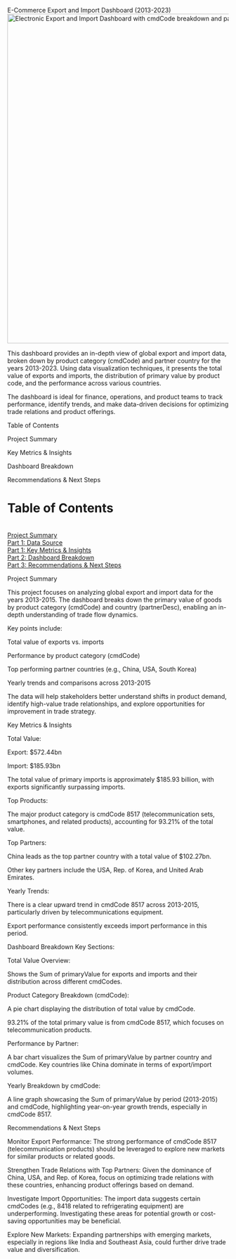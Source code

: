 E-Commerce Export and Import Dashboard (2013-2023)
<img width="750" alt="Electronic Export and Import Dashboard with cmdCode breakdown and partner data" src="https://imgur.com/7ef85c9a-df91-458e-818b-04a9b504a2c3.png">

This dashboard provides an in-depth view of global export and import data, broken down by product category (cmdCode) and partner country for the years 2013-2023. Using data visualization techniques, it presents the total value of exports and imports, the distribution of primary value by product code, and the performance across various countries.

The dashboard is ideal for finance, operations, and product teams to track performance, identify trends, and make data-driven decisions for optimizing trade relations and product offerings.

Table of Contents

Project Summary

Key Metrics & Insights

Dashboard Breakdown

Recommendations & Next Steps

# Table of Contents
<a id='table_of_contents'></a><br>
[Project Summary](#section_1)<br>
[Part 1: Data Source](#section_2)<br>
[Part 1: Key Metrics & Insights](#section_2)<br>
[Part 2: Dashboard Breakdown](#section_3)<br>
[Part 3: Recommendations & Next Steps](#section_3)<br>

Project Summary

This project focuses on analyzing global export and import data for the years 2013-2015. The dashboard breaks down the primary value of goods by product category (cmdCode) and country (partnerDesc), enabling an in-depth understanding of trade flow dynamics.

Key points include:

Total value of exports vs. imports

Performance by product category (cmdCode)

Top performing partner countries (e.g., China, USA, South Korea)

Yearly trends and comparisons across 2013-2015

The data will help stakeholders better understand shifts in product demand, identify high-value trade relationships, and explore opportunities for improvement in trade strategy.

Key Metrics & Insights

Total Value:

Export: $572.44bn

Import: $185.93bn

The total value of primary imports is approximately $185.93 billion, with exports significantly surpassing imports.

Top Products:

The major product category is cmdCode 8517 (telecommunication sets, smartphones, and related products), accounting for 93.21% of the total value.

Top Partners:

China leads as the top partner country with a total value of $102.27bn.

Other key partners include the USA, Rep. of Korea, and United Arab Emirates.

Yearly Trends:

There is a clear upward trend in cmdCode 8517 across 2013-2015, particularly driven by telecommunications equipment.

Export performance consistently exceeds import performance in this period.

Dashboard Breakdown
Key Sections:

Total Value Overview:

Shows the Sum of primaryValue for exports and imports and their distribution across different cmdCodes.

Product Category Breakdown (cmdCode):

A pie chart displaying the distribution of total value by cmdCode.

93.21% of the total primary value is from cmdCode 8517, which focuses on telecommunication products.

Performance by Partner:

A bar chart visualizes the Sum of primaryValue by partner country and cmdCode. Key countries like China dominate in terms of export/import volumes.

Yearly Breakdown by cmdCode:

A line graph showcasing the Sum of primaryValue by period (2013-2015) and cmdCode, highlighting year-on-year growth trends, especially in cmdCode 8517.

Recommendations & Next Steps

Monitor Export Performance: The strong performance of cmdCode 8517 (telecommunication products) should be leveraged to explore new markets for similar products or related goods.

Strengthen Trade Relations with Top Partners: Given the dominance of China, USA, and Rep. of Korea, focus on optimizing trade relations with these countries, enhancing product offerings based on demand.

Investigate Import Opportunities: The import data suggests certain cmdCodes (e.g., 8418 related to refrigerating equipment) are underperforming. Investigating these areas for potential growth or cost-saving opportunities may be beneficial.

Explore New Markets: Expanding partnerships with emerging markets, especially in regions like India and Southeast Asia, could further drive trade value and diversification.